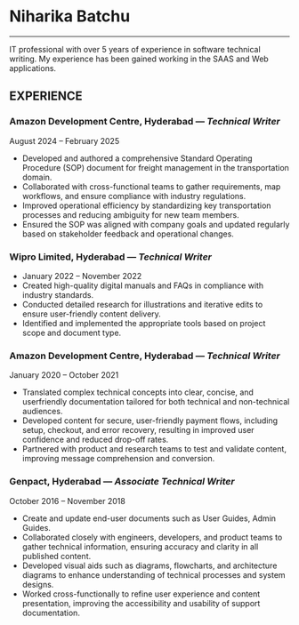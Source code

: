  # **Niharika Batchu**
 ---
IT professional with over 5 years of experience in software technical writing. My experience has been gained working in the SAAS and Web applications. 
## **EXPERIENCE**
### **Amazon Development Centre, Hyderabad** — *Technical Writer*
August 2024 – February 2025
- Developed and authored a comprehensive Standard Operating Procedure (SOP) document for freight management in the transportation domain.  
- Collaborated with cross-functional teams to gather requirements, map workflows, and ensure compliance with industry regulations.  
- Improved operational efficiency by standardizing key transportation  processes and reducing ambiguity for new team members.  
- Ensured the SOP was aligned with company goals and updated regularly based on stakeholder feedback and operational changes. 
### **Wipro Limited, Hyderabad** — *Technical Writer*  
- January 2022 – November 2022  
- Created high-quality digital manuals and FAQs in compliance with industry standards.  
- Conducted detailed research for illustrations and iterative edits to ensure user-friendly content delivery.  
- Identified and implemented the appropriate tools based on project scope and document type.
### **Amazon Development Centre, Hyderabad** — *Technical Writer*
January 2020 – October 2021  
- Translated complex technical concepts into clear, concise, and userfriendly documentation tailored for both technical and non-technical audiences.
- Developed content for secure, user-friendly payment flows, including setup, checkout, and error recovery, resulting in improved user confidence and reduced drop-off rates.  
- Partnered with product and research teams to test and validate content, improving message comprehension and conversion.
### **Genpact, Hyderabad** — *Associate Technical Writer*  
October 2016 – November 2018  
- Create and update end-user documents such as User Guides, Admin Guides.  
- Collaborated closely with engineers, developers, and product teams to gather technical information, ensuring accuracy and clarity in all published content.  
- Developed visual aids such as diagrams, flowcharts, and architecture diagrams to enhance understanding of technical processes and system designs.  
- Worked cross-functionally to refine user experience and content presentation, improving the accessibility and usability of support documentation. 
